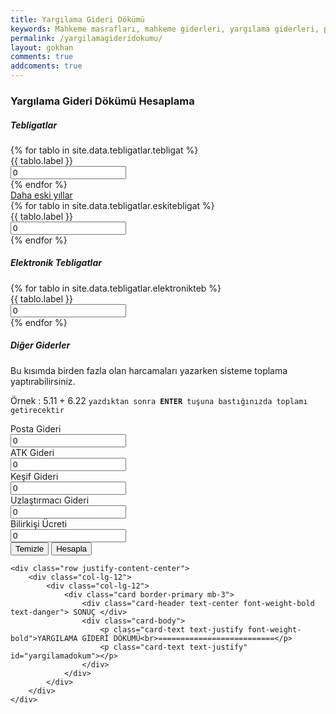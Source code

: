 ```yaml
---
title: Yargılama Gideri Dökümü
keywords: Mahkeme masrafları, mahkeme giderleri, yargılama giderleri, posta masrafları, bilirkişi masrafları, adliye masrafları, adliye cezası, mahkeme cezası
permalink: /yargilamagideridokumu/
layout: gokhan
comments: true
addcoments: true
---
```


<div class="card-header">
    <h3 class="card-title">Yargılama Gideri Dökümü Hesaplama</h3>
</div>
<form id="yargilamagideriform" data-gtm-form-interact-id="0">
    <div class="card-body">
        <h5>Tebligatlar</h5>
        {% for tablo in  site.data.tebligatlar.tebligat  %}    
        <div class="col-12">
            <div class="form-group row">
                <label for="y{{ tablo.adi }}" id="y{{ tablo.adi }}" class="col-sm-4 col-form-label">{{ tablo.label }}</label>
                <input type="hidden" id= "{{ tablo.adi }}" value="{{ tablo.gider }}">
                <div class="col-sm-6">
                    <input type="number" class="form-control" id= "{{ tablo.adet }}" value="0" placeholder="0" onfocus="myFocusFunction('y{{ tablo.adi }}')" onblur="myBlurFunction('y{{ tablo.adi }}')">
                </div>
            </div>
        </div>
        {% endfor %}
        <div class="col-12 text-center"> 
            <a class="btn btn-primary" data-toggle="collapse" href="#eskitebligatlar" role="button" aria-expanded="false" aria-controls="multiCollapseExample1" id="dahaeskiler">Daha eski yıllar</a>            
        </div>           
        <div class="collapse" id="eskitebligatlar">
            {% for tablo in  site.data.tebligatlar.eskitebligat  %}    
            <div class="col-12">
                <div class="form-group row">
                    <label for="y{{ tablo.adi }}" id="y{{ tablo.adi }}" class="col-sm-4 col-form-label">{{ tablo.label }}</label>
                    <input type="hidden" id= "{{ tablo.adi }}" value="{{ tablo.gider }}">
                    <div class="col-sm-6">
                        <input type="number" class="form-control" id= "{{ tablo.adet }}" value="0" placeholder="0" onfocus="myFocusFunction('y{{ tablo.adi }}')" onblur="myBlurFunction('y{{ tablo.adi }}')">
                    </div>
                </div>
            </div>
            {% endfor %}
        </div>
        <h5>Elektronik Tebligatlar</h5>
        {% for tablo in  site.data.tebligatlar.elektronikteb  %}    
            <div class="col-12">
                <div class="form-group row">
                    <label for="y{{ tablo.adi }}" id="y{{ tablo.adi }}" class="col-sm-4 col-form-label">{{ tablo.label }}</label>
                    <input type="hidden" id= "{{ tablo.adi }}" value="{{ tablo.gider }}">
                    <div class="col-sm-6">
                        <input type="number" class="form-control" id= "{{ tablo.adet }}" value="0" placeholder="0" onfocus="myFocusFunction('y{{ tablo.adi }}')" onblur="myBlurFunction('y{{ tablo.adi }}')">
                    </div>
                </div>
            </div>
        {% endfor %}
        <h5>Diğer Giderler</h5>
        <div class="alert alert-success" role="alert">
        <p>Bu kısımda birden fazla olan harcamaları yazarken sisteme toplama yaptırabilirsiniz.</p>
        <p>Örnek : 5.11 + 6.22 <code class="highlighter-rouge">yazdıktan sonra <b>ENTER</b> tuşuna bastığınızda toplamı getirecektir</code></p>
        </div>
        <div class="col-12">
            <div class="form-group row">
                <label for="yargilamagideri" class="col-sm-4 col-form-label">Posta Gideri</label>
                <div class="col-sm-6">
                    <input type="text" class="form-control" id="postagideri" value="0" placeholder="0" step=".01">
                </div>
            </div>
        </div>
        <div class="col-12">
            <div class="form-group row">
                <label for="yargilamagideri" class="col-sm-4 col-form-label">ATK Gideri</label>
                <div class="col-sm-6">
                    <input type="text" class="form-control" id="atkgideri" value="0" placeholder="0" step=".01">
                </div>
            </div>
        </div>
        <div class="col-12">
            <div class="form-group row">
                <label for="yargilamagideri" class="col-sm-4 col-form-label">Keşif Gideri</label>
                <div class="col-sm-6">
                    <input type="text" class="form-control" id="kesifgideri" value="0" placeholder="0" step=".01">
                </div>
            </div>
        </div>
        <div class="col-12">
            <div class="form-group row">
                <label for="yargilamagideri" class="col-sm-4 col-form-label">Uzlaştırmacı Gideri</label>
                <div class="col-sm-6">
                    <input type="text" class="form-control" id="uzlasmagideri" value="0" placeholder="0" step=".01">
                </div>
            </div>
        </div>
        <div class="col-12">
            <div class="form-group row">
                <label for="yargilamagideri" class="col-sm-4 col-form-label">Bilirkişi Ücreti</label>
                <div class="col-sm-6">
                    <input type="text" class="form-control" id="bilirkisigideri" value="0" placeholder="0" step=".01">
                </div>
            </div>
        </div>
    </div>
    <div class="card-footer">
        <button type="button float-left" class="btn btn-outline-danger" id="gidertemizle">Temizle</button>
        <button type="button float-right" class="btn btn-outline-primary" id="giderhesapla">Hesapla</button>
    </div>

    
    <div class="row justify-content-center">
        <div class="col-lg-12">
            <div class="col-lg-12">
                <div class="card border-primary mb-3">
                    <div class="card-header text-center font-weight-bold text-danger"> SONUÇ </div>
                    <div class="card-body">
                        <p class="card-text text-justify font-weight-bold">YARGILAMA GİDERİ DÖKÜMÜ<br>==========================</p>
                        <p class="card-text text-justify" id="yargilamadokum"></p>
                    </div>
                </div>
            </div>
        </div>
    </div>
</form>
      
   
                    